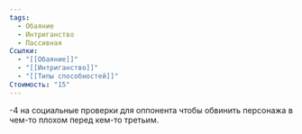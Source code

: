 ```yaml
---
tags:
  - Обаяние
  - Интриганство
  - Пассивная
Ссылки:
  - "[[Обаяние]]"
  - "[[Интриганство]]"
  - "[[Типы способностей]]"
Стоимость: "15"
---
```

-4 на социальные проверки для оппонента чтобы обвинить персонажа в чем-то плохом перед кем-то третьим.